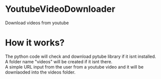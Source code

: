 # YoutubeVideoDownloader
Download videos from youtube
# How it works?
The python code will check and download pytube library if it isnt installed.<br>
A folder name "videos" will be created if it isnt there.<br>
A simple URL input from the user from a youtube video and it will be downlaoded into the videos folder.
